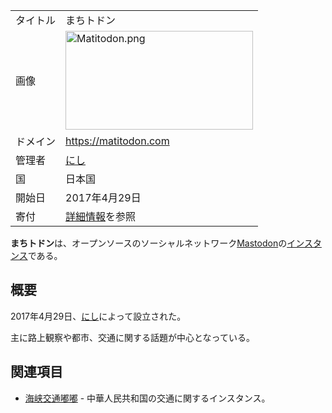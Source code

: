 <div>

|          |                                                                                                                                                                                                                                                                                                    |
|----------|----------------------------------------------------------------------------------------------------------------------------------------------------------------------------------------------------------------------------------------------------------------------------------------------------|
| タイトル | まちトドン                                                                                                                                                                                                                                                                                         |
| 画像     | [<img src="/images/thumb/5/5b/Matitodon.png/300px-Matitodon.png" srcset="/images/thumb/5/5b/Matitodon.png/450px-Matitodon.png 1.5x, /images/thumb/5/5b/Matitodon.png/600px-Matitodon.png 2x" width="300" height="158" alt="Matitodon.png" />](/%E3%83%95%E3%82%A1%E3%82%A4%E3%83%AB:Matitodon.png) |
| ドメイン | <a href="https://matitodon.com" rel="nofollow">https://matitodon.com</a>                                                                                                                                                                                                                           |
| 管理者   | <a href="https://matitodon.com/@westantenna" rel="nofollow">にし</a>                                                                                                                                                                                                                               |
| 国       | 日本国                                                                                                                                                                                                                                                                                             |
| 開始日   | 2017年4月29日                                                                                                                                                                                                                                                                                      |
| 寄付     | <a href="https://matitodon.com/about/more" rel="nofollow">詳細情報</a>を参照                                                                                                                                                                                                                       |

**まちトドン**は、オープンソースのソーシャルネットワーク[Mastodon](/Mastodon "Mastodon")の[インスタンス](/%E3%82%A4%E3%83%B3%E3%82%B9%E3%82%BF%E3%83%B3%E3%82%B9 "インスタンス")である。

## 概要

2017年4月29日、[にし](/%E3%81%AB%E3%81%97 "にし (存在しないページ)")によって設立された。

主に路上観察や都市、交通に関する話題が中心となっている。

## 関連項目

-   [海峡交通嘟嘟](/%E6%B5%B7%E5%B3%A1%E4%BA%A4%E9%80%9A%E5%98%9F%E5%98%9F "海峡交通嘟嘟") - 中華人民共和国の交通に関するインスタンス。

</div>
